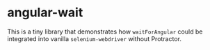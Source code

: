 # angular-wait

This is a tiny library that demonstrates how `waitForAngular` could be
integrated into vanilla `selenium-webdriver` without Protractor.